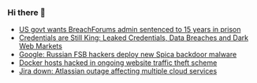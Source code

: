 ### Hi there 👋

<!--START_SECTION:feed-->
* [US govt wants BreachForums admin sentenced to 15 years in prison](https://www.bleepingcomputer.com/news/security/us-govt-wants-breachforums-admin-sentenced-to-15-years-in-prison/)
* [Credentials are Still King: Leaked Credentials, Data Breaches and Dark Web Markets](https://www.bleepingcomputer.com/news/security/credentials-are-still-king-leaked-credentials-data-breaches-and-dark-web-markets/)
* [Google: Russian FSB hackers deploy new Spica backdoor malware](https://www.bleepingcomputer.com/news/security/google-russian-fsb-hackers-deploy-new-spica-backdoor-malware/)
* [Docker hosts hacked in ongoing website traffic theft scheme](https://www.bleepingcomputer.com/news/security/docker-hosts-hacked-in-ongoing-website-traffic-theft-scheme/)
* [Jira down: Atlassian outage affecting multiple cloud services](https://www.bleepingcomputer.com/news/technology/jira-down-atlassian-outage-affecting-multiple-cloud-services/)
<!--END_SECTION:feed-->

<!--
**frankenk/frankenk** is a ✨ _special_ ✨ repository because its `README.md` (this file) appears on your GitHub profile.

Here are some ideas to get you started:

- 🔭 I’m currently working on ...
- 🌱 I’m currently learning ...
- 👯 I’m looking to collaborate on ...
- 🤔 I’m looking for help with ...
- 💬 Ask me about ...
- 📫 How to reach me: ...
- 😄 Pronouns: ...
- ⚡ Fun fact: ...
-->



